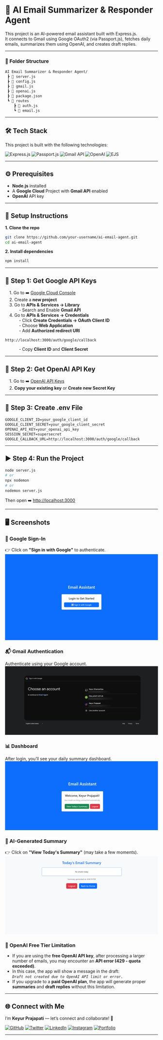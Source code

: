 # 📧 AI Email Summarizer & Responder Agent 


This project is an AI-powered email assistant built with Express.js.  
It connects to Gmail using Google OAuth2 (via Passport.js), fetches daily emails, summarizes them using OpenAI, and creates draft replies.

---

### 📁 Folder Structure

```
AI Email Summarizer & Responder Agent/
 ┣ 📄 server.js
 ┣ 📄 config.js
 ┣ 📄 gmail.js
 ┣ 📄 openai.js
 ┣ 📄 package.json
 ┗ 📂 routes
    ┣ 📄 auth.js
    ┗ 📄 email.js
```

---

## 🛠️ Tech Stack  

This project is built with the following technologies:  

![Express.js](https://img.shields.io/badge/Express.js-000000?style=for-the-badge&logo=express&logoColor=white)
![Passport.js](https://img.shields.io/badge/Passport.js-34E27A?style=for-the-badge&logo=passport&logoColor=white)
![Gmail API](https://img.shields.io/badge/Gmail%20API-D14836?style=for-the-badge&logo=gmail&logoColor=white)
![OpenAI](https://img.shields.io/badge/OpenAI-412991?style=for-the-badge&logo=openai&logoColor=white)
![EJS](https://img.shields.io/badge/EJS-8A2BE2?style=for-the-badge&logo=javascript&logoColor=white)

---
## ⚙️ Prerequisites

- **Node.js** installed  
- A **Google Cloud** Project with **Gmail API** enabled  
- **OpenAI** API key  

---

## 🚀 Setup Instructions  

**1. Clone the repo**
```bash
git clone https://github.com/your-username/ai-email-agent.git
cd ai-email-agent
```

**2. Install dependencies**
```bash
npm install
```

---

## 🔑 Step 1: Get Google API Keys

&emsp;1. Go to ➡️ [Google Cloud Console](https://console.cloud.google.com/welcome/new)  
&emsp;2. Create a **new project**  
&emsp;3. Go to **APIs & Services → Library**  
&emsp;&emsp;&emsp; - Search and Enable **Gmail API**  
&emsp;4. Go to **APIs & Services → Credentials**  
&emsp;&emsp;&emsp; - Click **Create Credentials → OAuth Client ID**  
&emsp;&emsp;&emsp; - Choose **Web Application**  
&emsp;&emsp;&emsp; - Add **Authorized redirect URI**  
```
http://localhost:3000/auth/google/callback
```
&emsp;&emsp;&emsp; - Copy **Client ID** and **Client Secret**  

---

## 🤖 Step 2: Get OpenAI API Key  

&emsp;1. Go to ➡️ [OpenAI API Keys](https://platform.openai.com/api-keys)  
&emsp;2. **Copy your existing key** or **Create new Secret Key**  

---

## 📄 Step 3: Create .env File  

```env
GOOGLE_CLIENT_ID=your_google_client_id
GOOGLE_CLIENT_SECRET=your_google_client_secret
OPENAI_API_KEY=your_openai_api_key
SESSION_SECRET=supersecret
GOOGLE_CALLBACK_URL=http://localhost:3000/auth/google/callback
```

---

## ▶️ Step 4: Run the Project  

```bash
node server.js
# or
npx nodemon
# or
nodemon server.js
```

Then open ➡️ [http://localhost:3000](http://localhost:3000)  

---

## 🖥️ Screenshots  

### 🔑 Google Sign-In  
👉 Click on **"Sign in with Google"** to authenticate.  
![App Screenshot](./assets/1.png)  

### 📬 Gmail Authentication  
Authenticate using your Google account.  
![App Screenshot](./assets/2.png)  

### 📊 Dashboard  
After login, you’ll see your daily summary dashboard.  
![App Screenshot](./assets/3.png)  

### 📑 AI-Generated Summary  
👉 Click on **"View Today's Summary"** (may take a few moments).  
![App Screenshot](./assets/4.png)  

 ### 🚨 **OpenAI Free Tier Limitation** 
- If you are using the **free OpenAI API key**, after processing a larger number of emails, you may encounter an **API error (429 - quota exceeded)**.  
- In this case, the app will show a message in the draft:  
  *`Draft not created due to OpenAI API limit or error.`*  
- If you upgrade to a **paid OpenAI plan**, the app will generate proper **summaries** and **draft replies** without this limitation.  

---

## 🌐 Connect with Me 

I’m **Keyur Prajapati** — let’s connect and collaborate! 🚀  

[![GitHub](https://img.shields.io/badge/GitHub-100000?style=for-the-badge&logo=github&logoColor=white)](https://github.com/Keyur0206)
[![Twitter](https://img.shields.io/badge/Twitter-1DA1F2?style=for-the-badge&logo=twitter&logoColor=white)](https://x.com/keyurdhameshiya)
[![LinkedIn](https://img.shields.io/badge/LinkedIn-0A66C2?style=for-the-badge&logo=linkedin&logoColor=white)](https://www.linkedin.com/in/keyur-prajapati-34a385283/)
[![Instagram](https://img.shields.io/badge/Instagram-E4405F?style=for-the-badge&logo=instagram&logoColor=white)](https://www.instagram.com/keyur_dhameshiya_02)
[![Portfolio](https://img.shields.io/badge/Portfolio-000000?style=for-the-badge&logo=About.me&logoColor=white)](https://portfolio-website-keyur-dhameshiya-33.vercel.app/)

---
